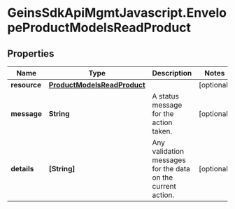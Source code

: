 # GeinsSdkApiMgmtJavascript.EnvelopeProductModelsReadProduct

## Properties

Name | Type | Description | Notes
------------ | ------------- | ------------- | -------------
**resource** | [**ProductModelsReadProduct**](ProductModelsReadProduct.md) |  | [optional] 
**message** | **String** | A status message for the action taken. | [optional] 
**details** | **[String]** | Any validation messages for the data on the current action. | [optional] 


